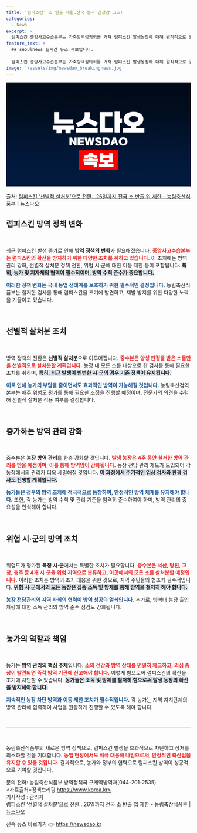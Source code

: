 ```yaml
---
title: ‘럼피스킨’ 소 반출 제한…전국 농가 긴장감 고조!
categories:
  - News
excerpt: >
  럼피스킨 중앙사고수습본부는 가축방역심의회를 거쳐 럼피스킨 발생농장에 대해 원칙적으로 양성판정을 받은 소만 살…
feature_text: >
  ## seoulnews 실시간 뉴스 속보입니다.

  럼피스킨 중앙사고수습본부는 가축방역심의회를 거쳐 럼피스킨 발생농장에 대해 원칙적으로 양성판정을 받은 소만 살…
image: '/assets/img/newsdao_breakingnews.jpg'
---
```


![뉴스다오 속보](/assets/img/newsdao_breakingnews.jpg)

<p>출처: <a href="https://newsdao.kr/2487" rel="dofollow">럼피스킨 ‘선별적 살처분’으로 전환…26일까지 전국 소 반출·입 제한 - 농림축산식품부</a> | 뉴스다오</p>

<h2 data-ke-size="size26">럼피스킨 방역 정책 변화</h2>

<p data-ke-size="size16">&nbsp;</p>

최근 럼피스킨 발생 증가로 인해 **방역 정책의 변화**가 필요해졌습니다. <b><span style="color: #ee2323;">중앙사고수습본부는 럼피스킨의 확산을 방지하기 위한 다양한 조치를 취하고 있습니다.</span></b> 이 조치에는 방역 관리 강화, 선별적 살처분 정책 전환, 위험 시·군에 대한 이동 제한 등이 포함됩니다. <b><span style="background-color: #21538527;">특히, 농가 및 지자체의 협력이 필수적이며, 방역 수칙 준수가 중요합니다.</span></b> 


<b><span style="color: #1a5490;">이러한 정책 변화는 국내 농업 생태계를 보호하기 위한 필수적인 결정입니다.</span></b> 농림축산식품부는 철저한 검사를 통해 럼피스킨을 조기에 발견하고, 재발 방지를 위한 다양한 노력을 기울이고 있습니다. 

<p data-ke-size="size16">&nbsp;</p>

<h2 data-ke-size="size26">선별적 살처분 조치</h2>

<p data-ke-size="size16">&nbsp;</p>

방역 정책의 전환은 **선별적 살처분**으로 이루어집니다. <b><span style="color: #ee2323;">중수본은 양성 판정을 받은 소들만을 선별적으로 살처분할 계획입니다.</span></b> 농장 내 모든 소를 대상으로 한 검사를 통해 필요한 조치를 취하며, <b><span style="background-color: #21538527;">특히, 최근 발생이 빈번한 시·군의 경우 기존 정책이 유지됩니다.</span></b> 

<b><span style="color: #1a5490;">이로 인해 농가의 부담을 줄이면서도 효과적인 방역이 가능해질 것입니다.</span></b> 농림축산검역본부는 매주 위험도 평가를 통해 필요한 조정을 진행할 예정이며, 전문가의 의견을 수렴해 선별적 살처분 적용 여부를 결정합니다.

<p data-ke-size="size16">&nbsp;</p>

<h2 data-ke-size="size26">증가하는 방역 관리 강화</h2>

<p data-ke-size="size16">&nbsp;</p>

중수본은 **농장 방역 관리**를 한층 강화할 것입니다. <b><span style="color: #ee2323;">발생 농장은 4주 동안 철저한 방역 관리를 받을 예정이며, 이를 통해 방역망이 강화됩니다.</span></b> 농장 전담 관리 제도가 도입되어 각 농장에서의 관리가 더욱 세밀해질 것입니다. <b><span style="background-color: #21538527;">이 과정에서 주기적인 임상 검사와 환경 검사도 진행할 계획입니다.</span></b> 

<b><span style="color: #1a5490;">농가들은 정부의 방역 조치에 적극적으로 동참하여, 안정적인 방역 체계를 유지해야 합니다.</span></b> 또한, 각 농가는 방역 수칙 및 관리 기준을 엄격히 준수하여야 하며, 방역 관리의 중요성을 인식해야 합니다.

<p data-ke-size="size16">&nbsp;</p>

<h2 data-ke-size="size26">위험 시·군의 방역 조치</h2>

<p data-ke-size="size16">&nbsp;</p>

위험도가 평가된 **특정 시·군**에서는 특별한 조치가 필요합니다. <b><span style="color: #ee2323;">중수본은 서산, 당진, 고창, 충주 등 4개 시·군을 위험 지역으로 분류하고, 이곳에서의 모든 소를 살처분할 예정입니다.</span></b> 이러한 조치는 방역의 조기 대응을 위한 것으로, 지역 주민들의 협조가 필수적입니다. <b><span style="background-color: #21538527;">위험 시·군에서의 모든 농장은 집중 소독 및 방제를 통해 방역을 철저히 해야 합니다.</span></b> 

<b><span style="color: #1a5490;">농장 전담관리와 지역 사회의 협력이 방역 성공의 열쇠입니다.</span></b> 추가로, 방역대 농장 출입 차량에 대한 소독 관리와 방역 준수 점검도 강화됩니다.

<p data-ke-size="size16">&nbsp;</p>

<h2 data-ke-size="size26">농가의 역할과 책임</h2>

<p data-ke-size="size16">&nbsp;</p>

농가는 **방역 관리의 핵심 주체**입니다. <b><span style="color: #ee2323;">소의 건강과 방역 상태를 면밀히 체크하고, 의심 증상이 발견되면 즉각 방역 기관에 신고해야 합니다.</span></b> 이렇게 함으로써 럼피스킨의 확산을 조기에 차단할 수 있습니다. <b><span style="background-color: #21538527;">농가들은 소독 및 방제를 철저히 함으로써 발생 농장의 확산을 방지해야 합니다.</span></b> 

<b><span style="color: #1a5490;">지속적인 농장 차단 방역과 이동 제한 조치가 필수적입니다.</span></b> 각 농가는 지역 자치단체의 방역 관리에 협력하여 사업을 원활하게 진행할 수 있도록 해야 합니다.

<p data-ke-size="size16">&nbsp;</p>

<hr>

<p data-ke-size="size16">&nbsp;</p>

농림축산식품부의 새로운 방역 정책으로, 럼피스킨 발생을 효과적으로 차단하고 상처를 최소화할 것을 기대합니다. <b><span style="color: #ee2323;">농업 현장에서도 적극 대응해 나임으로써, 안정적인 축산업을 유지할 수 있을 것입니다.</span></b> 결과적으로, 농가와 정부의 협력으로 럼피스킨 방역이 성공적으로 기여할 것입니다. 

문의 전화: 농림축산식품부 방역정책국 구제역방역과(044-201-2535)  
<자료출처=정책브리핑 https://www.korea.kr>  
기사작성 : 관리자  
럼피스킨 ‘선별적 살처분’으로 전환…26일까지 전국 소 반출·입 제한 - 농림축산식품부 | [뉴스다오](https://newsdao.kr/2487) 

신속 뉴스 바로가기 👉 <a href="https://newsdao.kr" rel="dofollow">https://newsdao.kr</a>


